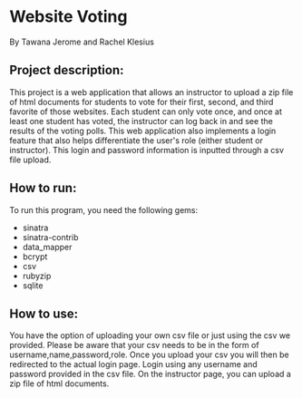 <h1>Website Voting</h1>

<p>By Tawana Jerome and Rachel Klesius</p>

<h2>Project description: </h2>
<p> This project is a web application that allows an instructor to upload a zip file of html documents for students to vote for their first, second, and third favorite of those websites.  Each student can only vote once, and once at least one student has voted, the instructor can log back in and see the results of the voting polls.  This web application also implements a login feature that also helps differentiate the user's role (either student or instructor).  This login and password information is inputted through a csv file upload.  

<h2>How to run:</h2>
<p> To run this program, you need the following gems:
    <ul>
        <li>sinatra</li>
        <li>sinatra-contrib</li>
        <li>data_mapper</li>
        <li>bcrypt</li>
        <li>csv</li>
        <li>rubyzip</li>
        <li>sqlite</li>
    </ul>
</p>

<h2>How to use:</h2>
<p>
   You have the option of uploading your own csv file or just using the csv we provided. Please be aware that your csv needs to be in the form of username,name,password,role. Once you upload your csv you will then be redirected to the actual login page. Login using any username and password provided in the csv file.  On the instructor page, you can upload a zip file of html documents.
</p>
